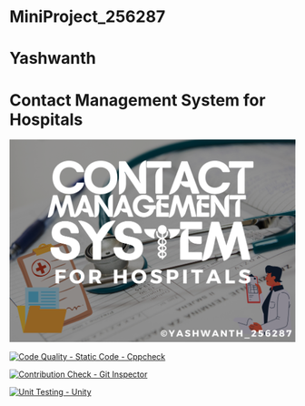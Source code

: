 # MiniProject_256287
# Yashwanth
# Contact Management System for Hospitals

<img src = "https://github.com/yashwanthabhilash/MiniProject_256287/blob/3e634ae5f9460e1fe7174c6d297b9f962946fbe4/Banner.png" />

[![Code Quality - Static Code - Cppcheck](https://github.com/yashwanthabhilash/MiniProject_256287/actions/workflows/cpp-check.yml/badge.svg)](https://github.com/yashwanthabhilash/MiniProject_256287/actions/workflows/cpp-check.yml)

[![Contribution Check - Git Inspector](https://github.com/yashwanthabhilash/MiniProject_256287/actions/workflows/gitinspector.yml/badge.svg)](https://github.com/yashwanthabhilash/MiniProject_256287/actions/workflows/gitinspector.yml)

[![Unit Testing - Unity](https://github.com/yashwanthabhilash/MiniProject_256287/actions/workflows/unity.yml/badge.svg)](https://github.com/yashwanthabhilash/MiniProject_256287/actions/workflows/unity.yml)




